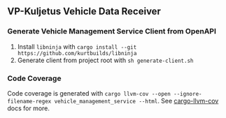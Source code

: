 ## VP-Kuljetus Vehicle Data Receiver
### Generate Vehicle Management Service Client from OpenAPI
1. Install `libninja` with `cargo install --git https://github.com/kurtbuilds/libninja`
2. Generate client from project root with `sh generate-client.sh`


### Code Coverage
Code coverage is generated with `cargo llvm-cov --open --ignore-filename-regex vehicle_management_service --html`. See [cargo-llvm-cov](https://github.com/taiki-e/cargo-llvm-cov) docs for more.